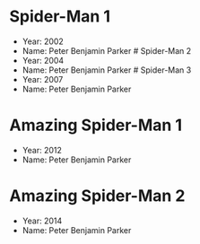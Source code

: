 # Spider-Man 1 
- Year: 2002
- Name: Peter Benjamin Parker # Spider-Man 2
- Year: 2004
- Name: Peter Benjamin Parker # Spider-Man 3
- Year: 2007
- Name: Peter Benjamin Parker

# Amazing Spider-Man 1 
- Year: 2012
- Name: Peter Benjamin Parker

# Amazing Spider-Man 2
- Year: 2014
- Name: Peter Benjamin Parker
